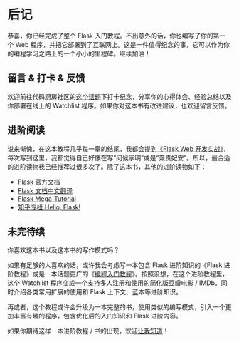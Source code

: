 # 后记

恭喜，你已经完成了整个 Flask 入门教程。不出意外的话，你也编写了你的第一个 Web 程序，并把它部署到了互联网上。这是一件值得纪念的事，它可以作为你的编程学习之路上的一个小小的里程碑。继续加油！


## 留言 & 打卡 & 反馈

欢迎前往代码厨房社区的[这个话题](https://codekitchen.community/t/topic/64)下打卡纪念，分享你的心得体会、经验总结以及你部署在线上的 Watchlist 程序。如果你对这本书有改进建议，也欢迎留言反馈。


## 进阶阅读

说来惭愧，在这本教程几乎每一章的结尾，我都会提到[《Flask Web 开发实战》](http://helloflask.com/book/1)，每次写到这里，我都觉得自己好像在写“问候家明”或是“熹贵妃安”。所以，最合适的进阶读物我已经推荐过很多次了。除了这本书，其他的进阶读物如下：

* [Flask 官方文档](https://flask.palletsprojects.com/)
* [Flask 文档中文翻译](https://flask-zh.readthedocs.io/)
* [Flask Mega-Tutorial](https://blog.miguelgrinberg.com/post/the-flask-mega-tutorial-part-i-hello-world)
* [知乎专栏 Hello, Flask!](https://zhuanlan.zhihu.com/flask)


## 未完待续

你喜欢这本书以及这本书的写作模式吗？

如果有足够的人喜欢的话，或许我会考虑写一本包含 Flask 进阶知识的《Flask 进阶教程》或是一本话题更广的《[编程入门教程](https://codekitchen.community/t/topic/1103)》。按照设想，在这个进阶教程里，这个 Watchlist 程序变成一个支持多人注册和使用的简化版豆瓣电影 / IMDb。同时介绍各类常用扩展的使用和 Flask 上下文、蓝本等进阶知识。

再或者，这个教程或许会升级为一本完整的书，使用类似的编写模式，引入一个更加丰富有趣的程序，包含优化后的入门知识和 Flask 进阶内容。

如果你期待这样一本进阶教程 / 书的出现，欢迎[让我知道](https://codekitchen.community/t/topic/64)！
